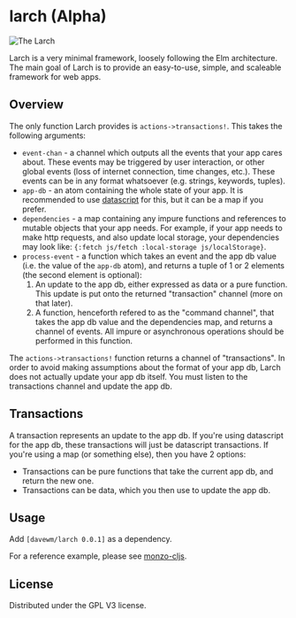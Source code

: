 # larch (Alpha)

![The Larch](https://s-media-cache-ak0.pinimg.com/originals/17/ff/7f/17ff7f207250309896e0d1f859c9ed41.jpg)

Larch is a very minimal framework, loosely following the Elm architecture. The main goal of Larch is to provide an easy-to-use, simple, and scaleable framework for web apps.

## Overview

The only function Larch provides is `actions->transactions!`. This takes the following arguments:

* `event-chan` - a channel which outputs all the events that your app cares about. These events may be triggered by user interaction, or other global events (loss of internet connection, time changes, etc.). These events can be in any format whatsoever (e.g. strings, keywords, tuples).
* `app-db` - an atom containing the whole state of your app. It is recommended to use [datascript](https://github.com/tonsky/datascript) for this, but it can be a map if you prefer.
* `dependencies` - a map containing any impure functions and references to mutable objects that your app needs. For example, if your app needs to make http requests, and also update local storage, your dependencies may look like: `{:fetch js/fetch :local-storage js/localStorage}`.
* `process-event` - a function which takes an event and the app db value (i.e. the value of the `app-db` atom), and returns a tuple of 1 or 2 elements (the second element is optional):
  1. An update to the app db, either expressed as data or a pure function. This update is put onto the returned "transaction" channel (more on that later).
  2. A function, henceforth refered to as the "command channel", that takes the app db value and the dependencies map, and returns a channel of events. All impure or asynchronous operations should be performed in this function.
  
The `actions->transactions!` function returns a channel of "transactions". In order to avoid making assumptions about the format of your app db, Larch does not actually update your app db itself. You must listen to the transactions channel and update the app db.

## Transactions

A transaction represents an update to the app db. If you're using datascript for the app db, these transactions will just be datascript transactions. If you're using a map (or something else), then you have 2 options:

* Transactions can be pure functions that take the current app db, and return the new one.
* Transactions can be data, which you then use to update the app db.

## Usage

Add `[davewm/larch 0.0.1]` as a dependency.

For a reference example, please see [monzo-cljs](https://github.com/DaveWM/monzo-cljs).

## License

Distributed under the GPL V3 license.
